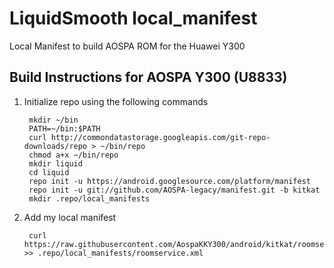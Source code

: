 LiquidSmooth local_manifest
================

Local Manifest to build AOSPA ROM for the Huawei Y300

Build Instructions for AOSPA Y300 (U8833)
-----------------------------------------------------------------------------

1. Initialize repo using the following commands

        mkdir ~/bin
        PATH=~/bin:$PATH
        curl http://commondatastorage.googleapis.com/git-repo-downloads/repo > ~/bin/repo
        chmod a+x ~/bin/repo
        mkdir liquid
        cd liquid
        repo init -u https://android.googlesource.com/platform/manifest
        repo init -u git://github.com/AOSPA-legacy/manifest.git -b kitkat
        mkdir .repo/local_manifests

2. Add my local manifest

        curl https://raw.githubusercontent.com/AospaKKY300/android/kitkat/roomservice.xml >> .repo/local_manifests/roomservice.xml
